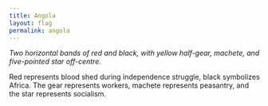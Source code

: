 ```yaml
---
title: Angola
layout: flag
permalink: angola
---
```

_Two horizontal bands of red and black, with yellow half-gear, machete, and five-pointed star off-centre._

Red represents blood shed during independence struggle, black symbolizes Africa. The gear represents workers, machete represents peasantry, and the star represents socialism.